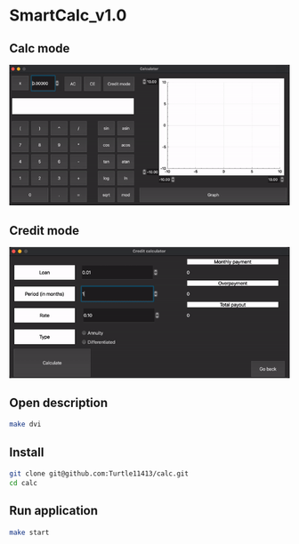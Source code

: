 # SmartCalc_v1.0

## Calc mode
![](gif/calc.gif)

## Credit mode
![](gif/credit.gif)

## Open description
```bash
make dvi
```

## Install
```bash
git clone git@github.com:Turtle11413/calc.git
cd calc
```

## Run application
```bash
make start
```